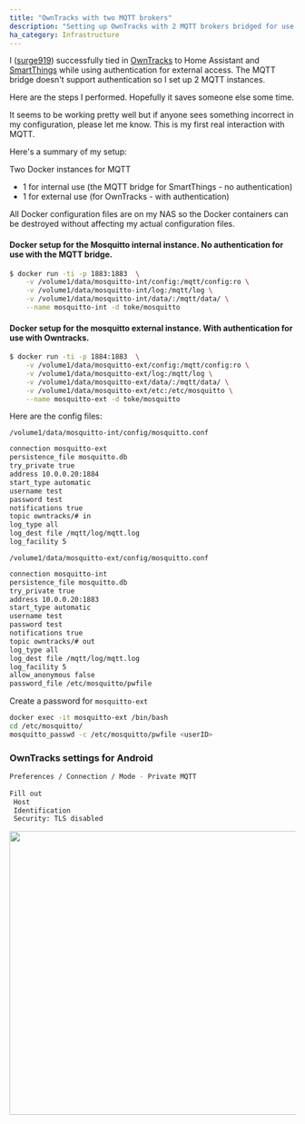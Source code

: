 ```yaml
---
title: "OwnTracks with two MQTT brokers"
description: "Setting up OwnTracks with 2 MQTT brokers bridged for use with the MQTT bridge for SmartThings."
ha_category: Infrastructure
---
```


I ([surge919](https://github.com/surge919)) successfully tied in [OwnTracks](http://owntracks.org/) to Home Assistant and [SmartThings](https://www.smartthings.com/) while using authentication for external access. The MQTT bridge doesn't support authentication so I set up 2 MQTT instances.
 
Here are the steps I performed. Hopefully it saves someone else some time.
 
It seems to be working pretty well but if anyone sees something incorrect in my configuration, please let me know. This is my first real interaction with MQTT.
 
Here's a summary of my setup:
 
Two Docker instances for MQTT

- 1 for internal use (the MQTT bridge for SmartThings - no authentication)
- 1 for external use (for OwnTracks - with authentication)
 
All Docker configuration files are on my NAS so the Docker containers can be destroyed without affecting my actual configuration files.
 
#### Docker setup for the Mosquitto internal instance. No authentication for use with the MQTT bridge.

```bash
$ docker run -ti -p 1883:1883  \
    -v /volume1/data/mosquitto-int/config:/mqtt/config:ro \
    -v /volume1/data/mosquitto-int/log:/mqtt/log \
    -v /volume1/data/mosquitto-int/data/:/mqtt/data/ \
    --name mosquitto-int -d toke/mosquitto
```

#### Docker setup for the mosquitto external instance. With authentication for use with Owntracks.

```bash
$ docker run -ti -p 1884:1883  \
    -v /volume1/data/mosquitto-ext/config:/mqtt/config:ro \
    -v /volume1/data/mosquitto-ext/log:/mqtt/log \
    -v /volume1/data/mosquitto-ext/data/:/mqtt/data/ \
    -v /volume1/data/mosquitto-ext/etc:/etc/mosquitto \
    --name mosquitto-ext -d toke/mosquitto
```
 
Here are the config files:

`/volume1/data/mosquitto-int/config/mosquitto.conf`
 
```bash
connection mosquitto-ext
persistence_file mosquitto.db
try_private true
address 10.0.0.20:1884
start_type automatic
username test
password test
notifications true
topic owntracks/# in
log_type all
log_dest file /mqtt/log/mqtt.log 
log_facility 5
```
 
`/volume1/data/mosquitto-ext/config/mosquitto.conf`
 
```bash
connection mosquitto-int
persistence_file mosquitto.db
try_private true
address 10.0.0.20:1883
start_type automatic
username test
password test
notifications true
topic owntracks/# out
log_type all
log_dest file /mqtt/log/mqtt.log
log_facility 5
allow_anonymous false
password_file /etc/mosquitto/pwfile
```
 
Create a password for `mosquitto-ext`
 
```bash
docker exec -it mosquitto-ext /bin/bash
cd /etc/mosquitto/
mosquitto_passwd -c /etc/mosquitto/pwfile <userID>
```
 
### OwnTracks settings for Android
 
```bash
Preferences / Connection / Mode - Private MQTT
 
Fill out
 Host
 Identification
 Security: TLS disabled
```

<img src="//community-home-assistant-assets.s3.amazonaws.com/original/2X/5/5ce27145e5b37bac72859e4c36b8269d14f85ce1.png" width="649" height="500">
